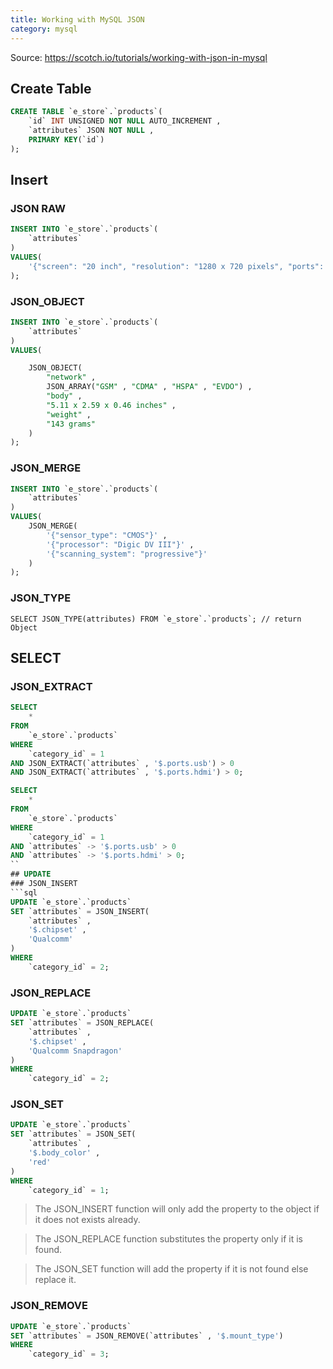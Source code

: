 ```yaml
---
title: Working with MySQL JSON
category: mysql
---
```


Source: https://scotch.io/tutorials/working-with-json-in-mysql
## Create Table
```sql
CREATE TABLE `e_store`.`products`(
    `id` INT UNSIGNED NOT NULL AUTO_INCREMENT ,
    `attributes` JSON NOT NULL ,
    PRIMARY KEY(`id`)
);
```
## Insert
### JSON RAW
```sql
INSERT INTO `e_store`.`products`(
    `attributes`
)
VALUES(
    '{"screen": "20 inch", "resolution": "1280 x 720 pixels", "ports": {"hdmi": 0, "usb": 0}, "speakers": {"left": "5 watt", "right": "5 watt"}}'
);
```

### JSON_OBJECT
```sql
INSERT INTO `e_store`.`products`(
    `attributes`
)
VALUES(

    JSON_OBJECT(
        "network" ,
        JSON_ARRAY("GSM" , "CDMA" , "HSPA" , "EVDO") ,
        "body" ,
        "5.11 x 2.59 x 0.46 inches" ,
        "weight" ,
        "143 grams"
    )
);
```

### JSON_MERGE
``` sql
INSERT INTO `e_store`.`products`(
    `attributes`
)
VALUES(
    JSON_MERGE(
        '{"sensor_type": "CMOS"}' ,
        '{"processor": "Digic DV III"}' ,
        '{"scanning_system": "progressive"}'
    )
);
```

### JSON_TYPE
```
SELECT JSON_TYPE(attributes) FROM `e_store`.`products`; // return Object
```

## SELECT
### JSON_EXTRACT
```sql
SELECT
    *
FROM
    `e_store`.`products`
WHERE
    `category_id` = 1
AND JSON_EXTRACT(`attributes` , '$.ports.usb') > 0
AND JSON_EXTRACT(`attributes` , '$.ports.hdmi') > 0;
```
```sql
SELECT
    *
FROM
    `e_store`.`products`
WHERE
    `category_id` = 1
AND `attributes` -> '$.ports.usb' > 0
AND `attributes` -> '$.ports.hdmi' > 0;
``
## UPDATE
### JSON_INSERT
```sql
UPDATE `e_store`.`products`
SET `attributes` = JSON_INSERT(
    `attributes` ,
    '$.chipset' ,
    'Qualcomm'
)
WHERE
    `category_id` = 2;
```
### JSON_REPLACE
```sql
UPDATE `e_store`.`products`
SET `attributes` = JSON_REPLACE(
    `attributes` ,
    '$.chipset' ,
    'Qualcomm Snapdragon'
)
WHERE
    `category_id` = 2;
```

### JSON_SET
```sql
UPDATE `e_store`.`products`
SET `attributes` = JSON_SET(
    `attributes` ,
    '$.body_color' ,
    'red'
)
WHERE
    `category_id` = 1;
```

>The JSON_INSERT function will only add the property to the object if it does not exists already.

>The JSON_REPLACE function substitutes the property only if it is found.

>The JSON_SET function will add the property if it is not found else replace it.


### JSON_REMOVE
```sql
UPDATE `e_store`.`products`
SET `attributes` = JSON_REMOVE(`attributes` , '$.mount_type')
WHERE
    `category_id` = 3;
```
